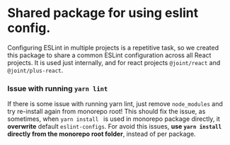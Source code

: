 # Shared package for using eslint config.
Configuring ESLint in multiple projects is a repetitive task, so we created this package to share a common ESLint configuration across all React projects.
It is used just internally, and for react projects `@joint/react` and `@joint/plus-react`.

### Issue with running `yarn lint`
If there is some issue with running yarn lint, just remove `node_modules` and try re-install again from monorepo root! This should fix the issue, as sometimes, when `yarn install ` is used in monorepo package directly, it **overwrite** default `eslint-configs`.
For avoid this issues, **use `yarn install` directly from the monorepo root folder**, instead of per package.

